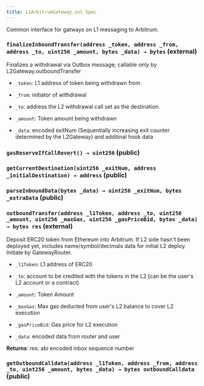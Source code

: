 ```yaml
---
title: L1ArbitrumGateway.sol Spec
---
```


Common interface for gatways on L1 messaging to Arbitrum.

### `finalizeInboundTransfer(address _token, address _from, address _to, uint256 _amount, bytes _data) → bytes` (external)

Finalizes a withdrawal via Outbox message; callable only by L2Gateway.outboundTransfer

- `_token`: L1 address of token being withdrawn from

- `_from`: initiator of withdrawal

- `_to`: address the L2 withdrawal call set as the destination.

- `_amount`: Token amount being withdrawn

- `_data`: encoded exitNum (Sequentially increasing exit counter determined by the L2Gateway) and additinal hook data

### `gasReserveIfCallRevert() → uint256` (public)

### `getCurrentDestination(uint256 _exitNum, address _initialDestination) → address` (public)

### `parseInboundData(bytes _data) → uint256 _exitNum, bytes _extraData` (public)

### `outboundTransfer(address _l1Token, address _to, uint256 _amount, uint256 _maxGas, uint256 _gasPriceBid, bytes _data) → bytes res` (external)

Deposit ERC20 token from Ethereum into Arbitrum. If L2 side hasn't been deployed yet, includes name/symbol/decimals data for initial L2 deploy. Initiate by GatewayRouter.

- `_l1Token`: L1 address of ERC20

- `_to`: account to be credited with the tokens in the L2 (can be the user's L2 account or a contract)

- `_amount`: Token Amount

- `_maxGas`: Max gas deducted from user's L2 balance to cover L2 execution

- `_gasPriceBid`: Gas price for L2 execution

- `_data`: encoded data from router and user

**Returns**: res: abi encoded inbox sequence number

### `getOutboundCalldata(address _l1Token, address _from, address _to, uint256 _amount, bytes _data) → bytes outboundCalldata` (public)
